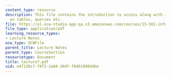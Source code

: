 ```yaml
---
content_type: resource
description: This file contains the introduction to access along with information
  on tables, queries etc.
file: https://ol-ocw-studio-app-qa.s3.amazonaws.com/courses/15-561-information-technology-essentials-spring-2005/e47120c7f8f22a603047f8d018904dbe_lecture7.pdf
file_type: application/pdf
learning_resource_types:
- Lecture Notes
ocw_type: OCWFile
parent_title: Lecture Notes
parent_type: CourseSection
resourcetype: Document
title: lecture7.pdf
uid: e47120c7-f8f2-2a60-3047-f8d018904dbe
---
```

